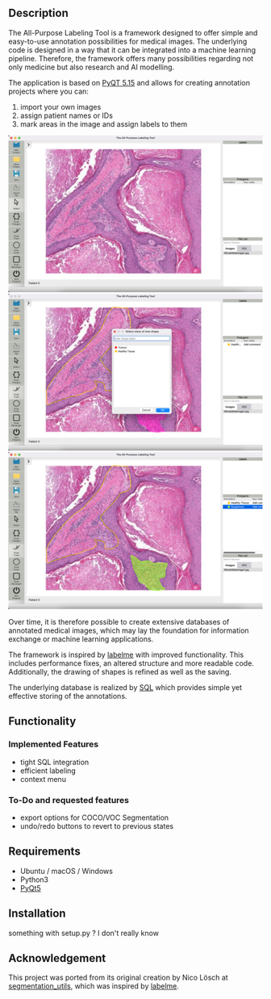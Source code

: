 ## Description
The All-Purpose Labeling Tool is a framework designed to offer simple and easy-to-use annotation possibilities for medical images. 
The underlying code is designed in a way that it can be integrated into a machine learning pipeline. 
Therefore, the framework offers many possibilities regarding not only medicine but also research and AI modelling.

The application is based on
[PyQT 5.15](https://doc.qt.io/qtforpython/ "PyQT documentation") 
and allows for creating annotation projects where you can:

1. import your own images
2. assign patient names or IDs
3. mark areas in the image and assign labels to them

<img alt="Demo 2" src="seg_utils/examples/images/Demo2.png" title="Demo 2" width="650"/>
<img alt="Demo 3" src="seg_utils/examples/images/Demo3.png" title="Demo 3" width="650"/>
<img alt="Demo 4" src="seg_utils/examples/images/Demo4.png" title="Demo 4" width="650"/>



Over time, it is therefore possible to create extensive databases of annotated medical images, 
which may lay the foundation for information exchange or machine learning applications.

The framework is inspired by 
   [labelme](https://github.com/wkentaro/labelme "Labelme Github") with improved functionality.
This includes performance fixes, an altered structure and more readable code. Additionally, the drawing of shapes
is refined as well as the saving.

The underlying database is realized by [SQL](https://www.sqlite.org/index.html) which provides simple yet effective storing of the annotations.


## Functionality
### Implemented Features
- tight SQL integration
- efficient labeling
- context menu

### To-Do and requested features
- export options for COCO/VOC Segmentation 
- undo/redo buttons to revert to previous states

## Requirements
- Ubuntu / macOS / Windows
- Python3
- [PyQt5](https://doc.qt.io/qtforpython/)

## Installation

something with setup.py ? I don't really know

## Acknowledgement
This project was ported from its original creation by Nico Lösch at [segmentation_utils](https://github.com/nicoloesch/segmentation_utils), which was inspired by [labelme](https://github.com/wkentaro/labelme "Labelme Github").
